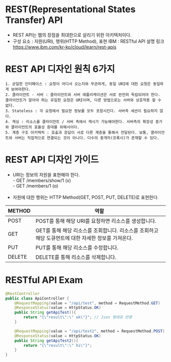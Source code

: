 REST(Representational States Transfer) API
==========================================
- REST API는 웹의 장점을 최대한으로 살리기 위한 아키텍처이다.
- 구성 요소 : 자원(URI), 행위(HTTP Method), 표현
IBM : RESTful API 설명 링크 https://www.ibm.com/kr-ko/cloud/learn/rest-apis

REST API 디자인 원칙 6가지
======================
```
1. 균일한 인터페이스 : 요청이 어디서 오는지와 무관하게, 동일 URI에 대한 요청은 동일하게 보여야한다.
2. 클라이언트 - 서버 : 클라이언트와 서버 애플리케이션은 서로 완전히 독립되어야 한다. 클라이언트가 알아야 하는 유일한 요청은 URI이며, 다른 방법으로는 서버와 상호작용 할 수 없다.
3. Stateless : 각 요청에서 필요한 정보를 모두 포함시킨다. 서버측 세션이 필요하지 않다.
4. 캐싱 : 리소스를 클라이언트 / 서버 측에서 캐시가 가능해야한다. 서버측의 확장성 증가와 클라이언트의 효율성 증대를 위해서이다.
5. 계층 구조 아키텍처 : 호출과 응답이 서로 다른 계층을 통해서 전달된다. 보통, 클라이언트와 서버는 직접적으로 연결되는 것이 아니다. 다수의 중개자(프록시)가 존재할 수 있다.
```
REST API 디자인 가이드
===================
- URI는 정보의 자원을 표현해야 한다.</br>
\- GET /members/show/1     (x)</br>
\- GET /members/1          (o)</br></br>
- 자원에 대한 행위는 HTTP Method(GET, POST, PUT, DELETE)로 표현한다.</br>

|METHOD|역할|
|------|---|
|POST|POST를 통해 해당 URI를 요청하면 리소스를 생성합니다.|
|GET|GET를 통해 해당 리소스를 조회합니다. 리소스를 조회하고 해당 도큐먼트에 대한 자세한 정보를 가져온다.|
|PUT|PUT를 통해 해당 리소스를 수정합니다.|
|DELETE|DELETE를 통해 리소스를 삭제합니다.|

RESTful API Exam
================
```java
@RestController
public class ApiController {
    @RequestMapping(value = "/api/test", method = RequestMethod.GET)
    @ResponseStatus(value = HttpStatus.OK)
    public String getApiTest(){
        return "{\"result\":\" ok\"}"; // Json 형태로 반환
    }

    @RequestMapping(value = "/api/test2", method = RequestMethod.POST)
    @ResponseStatus(value = HttpStatus.OK)
    public String getApiTest2(){
        return "{\"result\":\" hi\"}";
    }
}
```
